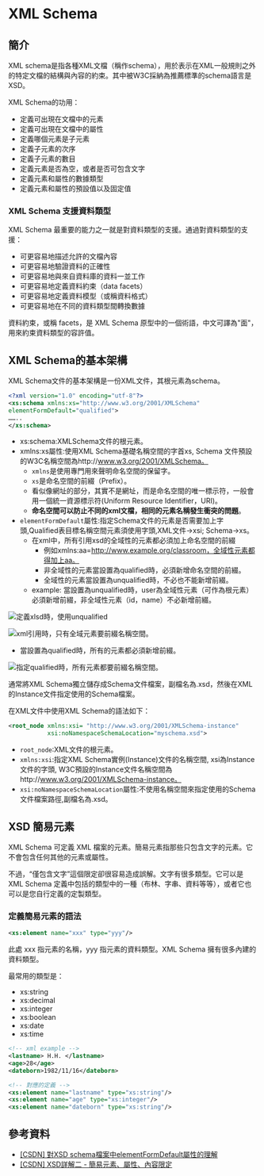 # XML Schema

## 簡介

XML schema是指各種XML文檔（稱作schema），用於表示在XML一般規則之外的特定文檔的結構與內容的約束。其中被W3C採納為推薦標準的schema語言是XSD。

XML Schema的功用：

* 定義可出現在文檔中的元素
* 定義可出現在文檔中的屬性&#x20;
* 定義哪個元素是子元素&#x20;
* 定義子元素的次序&#x20;
* 定義子元素的數目&#x20;
* 定義元素是否為空，或者是否可包含文字
* &#x20;定義元素和屬性的數據類型&#x20;
* 定義元素和屬性的預設值以及固定值

### XML Schema 支援資料類型

XML Schema 最重要的能力之一就是對資料類型的支援。通過對資料類型的支援：&#x20;

* 可更容易地描述允許的文檔內容&#x20;
* 可更容易地驗證資料的正確性&#x20;
* 可更容易地與來自資料庫的資料一並工作&#x20;
* 可更容易地定義資料約束（data facets）&#x20;
* 可更容易地定義資料模型（或稱資料格式）&#x20;
* 可更容易地在不同的資料類型間轉換數據&#x20;

資料約束，或稱 facets，是 XML Schema 原型中的一個術語，中文可譯為"面"，用來約束資料類型的容許值。

## XML Schema的基本架構

XML Schema文件的基本架構是一份XML文件，其根元素為schema。

```xml
<?xml version="1.0" encoding="utf-8"?>
<xs:schema xmlns:xs="http://www.w3.org/2001/XMLSchema"
elementFormDefault="qualified">
……..
</xs:schema>
```

* xs:schema:XMLSchema文件的根元素。
* xmlns:xs屬性:使用XML Schema基礎名稱空間的字首xs, Schema 文件預設的W3C名稱空間為http://www.w3.org/2001/XMLSchema。
  * `xmlns`是使用專門用來聲明命名空間的保留字。
  * `xs`是命名空間的前綴（Prefix）。
  * 看似像網址的部分，其實不是網址，而是命名空間的唯一標示符，一般會用一個統一資源標示符(Uniform Resource Identifier，URI)。
  * **命名空間可以防止不同的xml文檔，相同的元素名稱發生衝突的問題**。
* `elementFormDefault`屬性:指定Schema文件的元素是否需要加上字頭,Qualified表目標名稱空間元素須使用字頭,XML文件->xsi; Schema->xs。
  * 在xml中，所有引用xsd的全域性的元素都必須加上命名空間的前綴
    * 例如xmlns:aa=http://www.example.org/classroom，全域性元素都得加上aa。
    * 非全域性的元素當設置為qualified時，必須新增命名空間的前綴。
    * 全域性的元素當設置為unqualified時，不必也不能新增前綴。&#x20;
  * example: 當設置為unqualified時，user為全域性元素（可作為根元素）必須新增前綴，非全域性元素（id，name）不必新增前綴。

![定義xlsd時，使用unqualified](../.gitbook/assets/xlsd\_unqualified-min.png)

![xml引用時，只有全域元素要前綴名稱空間。](../.gitbook/assets/xlsd\_unqualified2.png)

* 當設置為qualified時，所有的元素都必須新增前綴。

![指定qualified時，所有元素都要前綴名稱空間。](../.gitbook/assets/xlsd\_qualified-min.png)



通常將XML Schema獨立儲存成Schema文件檔案，副檔名為.xsd，然後在XML的Instance文件指定使用的Schema檔案。

在XML文件中使用XML Schema的語法如下：

```xml
<root_node xmlns:xsi= "http://www.w3.org/2001/XMLSchema-instance"
           xsi:noNamespaceSchemaLocation="myschema.xsd">
```

* `root_node`:XML文件的根元素。
* `xmlns:xsi`:指定XML Schema實例(Instance)文件的名稱空間, xsi為Instance 文件的字頭, W3C預設的Instance文件名稱空間為http://www.w3.org/2001/XMLSchema-instance。
* `xsi:noNamespaceSchemaLocation`屬性:不使用名稱空間來指定使用的Schema文件檔案路徑,副檔名為.xsd。

## XSD 簡易元素

XML Schema 可定義 XML 檔案的元素。簡易元素指那些只包含文字的元素。它不會包含任何其他的元素或屬性。

不過，“僅包含文字”這個限定卻很容易造成誤解。文字有很多類型。它可以是 XML Schema 定義中包括的類型中的一種（布林、字串、資料等等），或者它也可以是您自行定義的定製類型。

### 定義簡易元素的語法

```xml
<xs:element name="xxx" type="yyy"/>
```

此處 xxx 指元素的名稱，yyy 指元素的資料類型。XML Schema 擁有很多內建的資料類型。

最常用的類型是：

* xs:string&#x20;
* xs:decimal&#x20;
* xs:integer&#x20;
* xs:boolean&#x20;
* xs:date&#x20;
* xs:time

```xml
<!-- xml example -->
<lastname> H.H. </lastname>
<age>28</age>
<dateborn>1982/11/16</dateborn>

<!-- 對應的定義 -->
<xs:element name="lastname" type="xs:string"/>
<xs:element name="age" type="xs:integer"/>
<xs:element name="dateborn" type="xs:string"/>
```

## 參考資料

* [\[CSDN\] 對XSD schema檔案中elementFormDefault屬性的理解](xml-schema-1.md#jian-jie)
* [\[CSDN\] XSD詳解二 - 簡易元素、屬性、內容限定](https://blog.csdn.net/weixin\_30340819/article/details/95299434?spm=1001.2101.3001.4242.2)
